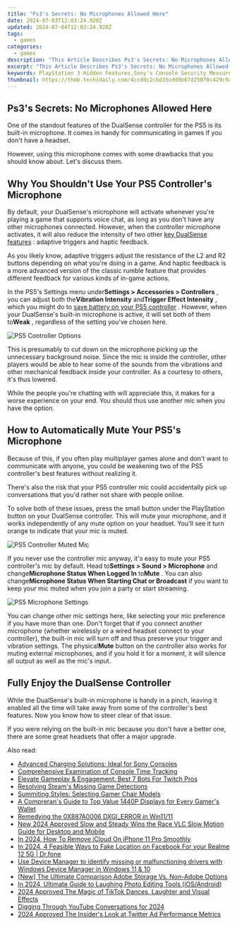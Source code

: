 ```yaml
---
title: "Ps3's Secrets: No Microphones Allowed Here"
date: 2024-07-03T12:03:24.920Z
updated: 2024-07-04T12:03:24.920Z
tags:
  - games
categories:
  - games
description: "This Article Describes Ps3's Secrets: No Microphones Allowed Here"
excerpt: "This Article Describes Ps3's Secrets: No Microphones Allowed Here"
keywords: PlayStation 3 Hidden Features,Sony's Console Security Measures in PS3,Discovering the Secrets of PlayStation 3,No Audio Devices on PS3,Stealth Mode,Understanding PS3 Privacy Settings and Restrictions,Sony's Approach to Microphone Use in PlayStation 3
thumbnail: https://thmb.techidaily.com/4ccddc2cbd35cdd9b67d25078c429c9af70b9857f2a9c36b863ed5899c4ce463.jpg
---
```


## Ps3's Secrets: No Microphones Allowed Here

 One of the standout features of the DualSense controller for the PS5 is its built-in microphone. It comes in handy for communicating in games if you don't have a headset.

 However, using this microphone comes with some drawbacks that you should know about. Let's discuss them.

## Why You Shouldn't Use Your PS5 Controller's Microphone

 By default, your DualSense's microphone will activate whenever you're playing a game that supports voice chat, as long as you don't have any other microphones connected. However, when the controller microphone activates, it will also reduce the intensity of two other [key DualSense features](https://www.makeuseof.com/ps5-dualsense-controller-hidden-features/) : adaptive triggers and haptic feedback.

 As you likely know, adaptive triggers adjust the resistance of the L2 and R2 buttons depending on what you're doing in a game. And haptic feedback is a more advanced version of the classic rumble feature that provides different feedback for various kinds of in-game actions.

 In the PS5's Settings menu under**Settings > Accessories > Controllers** , you can adjust both the**Vibration Intensity** and**Trigger Effect Intensity** , which you might do to [save battery on your PS5 controller](http://www.makeuseof.com/save-battery-life-ps5-dualsense-controller/) . However, when your DualSense's built-in microphone is active, it will set both of them to**Weak** , regardless of the setting you've chosen here.

![PS5 Controller Options](https://static1.makeuseofimages.com/wordpress/wp-content/uploads/2021/02/PS5-Controller-Options.jpg)

 This is presumably to cut down on the microphone picking up the unnecessary background noise. Since the mic is inside the controller, other players would be able to hear some of the sounds from the vibrations and other mechanical feedback inside your controller. As a courtesy to others, it's thus lowered.

 While the people you're chatting with will appreciate this, it makes for a worse experience on your end. You should thus use another mic when you have the option.

## How to Automatically Mute Your PS5's Microphone

 Because of this, if you often play multiplayer games alone and don't want to communicate with anyone, you could be weakening two of the PS5 controller's best features without realizing it.

 There's also the risk that your PS5 controller mic could accidentally pick up conversations that you'd rather not share with people online.

 To solve both of these issues, press the small button under the PlayStation button on your DualSense controller. This will mute your microphone, and it works independently of any mute option on your headset. You'll see it turn orange to indicate that your mic is muted.

![PS5 Controller Muted Mic](https://static1.makeuseofimages.com/wordpress/wp-content/uploads/2021/02/PS5-Controller-Muted-Mic.jpg)

 If you never use the controller mic anyway, it's easy to mute your PS5 controller's mic by default. Head to**Settings > Sound > Microphone** and change**Microphone Status When Logged In** to**Mute** . You can also change**Microphone Status When Starting Chat or Broadcast** if you want to keep your mic muted when you join a party or start streaming.

![PS5 Microphone Settings](https://static1.makeuseofimages.com/wordpress/wp-content/uploads/2021/02/PS5-Microphone-Settings.jpg)

 You can change other mic settings here, like selecting your mic preference if you have more than one. Don't forget that if you connect another microphone (whether wirelessly or a wired headset connect to your controller), the built-in mic will turn off and thus preserve your trigger and vibration settings. The physical**Mute** button on the controller also works for muting external microphones, and if you hold it for a moment, it will silence all output as well as the mic's input.

## Fully Enjoy the DualSense Controller

 While the DualSense's built-in microphone is handy in a pinch, leaving it enabled all the time will take away from some of the controller's best features. Now you know how to steer clear of that issue.

 If you were relying on the built-in mic because you don't have a better one, there are some great headsets that offer a major upgrade.


<ins class="adsbygoogle"
     style="display:block"
     data-ad-format="autorelaxed"
     data-ad-client="ca-pub-7571918770474297"
     data-ad-slot="1223367746"></ins>



<ins class="adsbygoogle"
     style="display:block"
     data-ad-client="ca-pub-7571918770474297"
     data-ad-slot="8358498916"
     data-ad-format="auto"
     data-full-width-responsive="true"></ins>

<span class="atpl-alsoreadstyle">Also read:</span>
<div><ul>
<li><a href="https://games-able.techidaily.com/advanced-charging-solutions-ideal-for-sony-consoles/"><u>Advanced Charging Solutions: Ideal for Sony Consoles</u></a></li>
<li><a href="https://games-able.techidaily.com/comprehensive-examination-of-console-time-tracking/"><u>Comprehensive Examination of Console Time Tracking</u></a></li>
<li><a href="https://games-able.techidaily.com/elevate-gameplay-and-engagement-best-7-bots-for-twitch-pros/"><u>Elevate Gameplay & Engagement: Best 7 Bots For Twitch Pros</u></a></li>
<li><a href="https://games-able.techidaily.com/resolving-steams-missing-game-detections/"><u>Resolving Steam's Missing Game Detections</u></a></li>
<li><a href="https://games-able.techidaily.com/summiting-styles-selecting-gamer-chair-models/"><u>Summiting Styles: Selecting Gamer Chair Models</u></a></li>
<li><a href="https://games-able.techidaily.com/a-comprerans-guide-to-top-value-1440p-displays-for-every-gamers-wallet/"><u>A Compreran's Guide to Top Value 1440P Displays for Every Gamer's Wallet</u></a></li>
<li><a href="https://games-able.techidaily.com/remedying-the-0x887a0006-dxgierror-in-win1111/"><u>Remedying the 0X887A0006 DXGI_ERROR in Win11/11</u></a></li>
<li><a href="https://video-content-creator.techidaily.com/new-2024-approved-slow-and-steady-wins-the-race-vlc-slow-motion-guide-for-desktop-and-mobile/"><u>New 2024 Approved Slow and Steady Wins the Race VLC Slow Motion Guide for Desktop and Mobile</u></a></li>
<li><a href="https://activate-lock.techidaily.com/in-2024-how-to-remove-icloud-on-iphone-11-pro-smoothly-by-drfone-ios/"><u>In 2024, How To Remove iCloud On iPhone 11 Pro Smoothly</u></a></li>
<li><a href="https://location-social.techidaily.com/in-2024-4-feasible-ways-to-fake-location-on-facebook-for-your-realme-12-5g-drfone-by-drfone-virtual-android/"><u>In 2024, 4 Feasible Ways to Fake Location on Facebook For your Realme 12 5G | Dr.fone</u></a></li>
<li><a href="https://techidaily.com/use-device-manager-to-identify-missing-or-malfunctioning-drivers-with-windows-device-manager-in-windows-11-and-10-by-drivereasy-guide/"><u>Use Device Manager to identify missing or malfunctioning drivers with Windows Device Manager in Windows 11 & 10</u></a></li>
<li><a href="https://some-approaches.techidaily.com/new-the-ultimate-comparison-adobe-storage-vs-non-adobe-options/"><u>[New] The Ultimate Comparison  Adobe Storage Vs. Non-Adobe Options</u></a></li>
<li><a href="https://some-tips.techidaily.com/in-2024-ultimate-guide-to-laughing-photo-editing-tools-iosandroid/"><u>In 2024, Ultimate Guide to Laughing Photo Editing Tools (iOS/Android)</u></a></li>
<li><a href="https://tiktok-video-recordings.techidaily.com/2024-approved-the-magic-of-tiktok-dances-laughter-and-visual-effects/"><u>2024 Approved  The Magic of TikTok  Dances, Laughter and Visual Effects</u></a></li>
<li><a href="https://youtube-video-recordings.techidaily.com/digging-through-youtube-conversations-for-2024/"><u>Digging Through YouTube Conversations for 2024</u></a></li>
<li><a href="https://twitter-videos.techidaily.com/2024-approved-the-insiders-look-at-twitter-ad-performance-metrics/"><u>2024 Approved  The Insider's Look at Twitter Ad Performance Metrics</u></a></li>
</ul></div>

